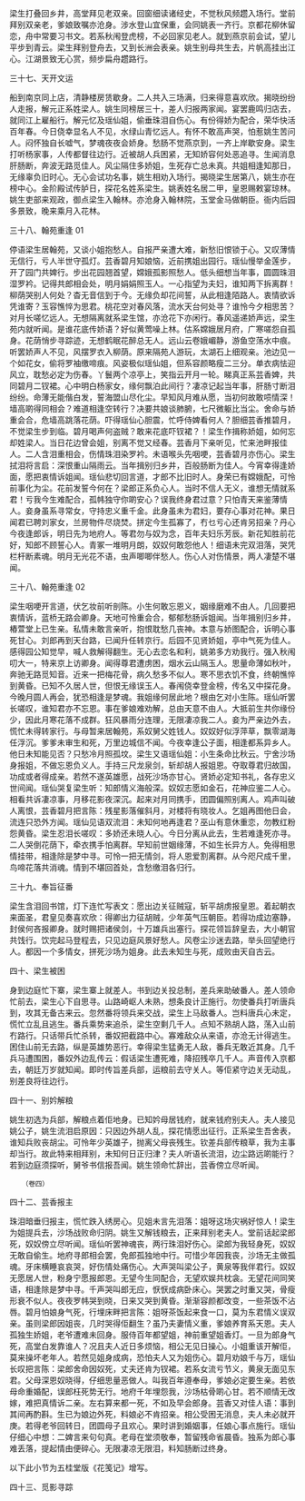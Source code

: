 <!-- { "loadSidebar": true } -->
梁生打叠回乡井，高堂拜见老双亲。回窗细读诸经史，不觉秋风频趱入场行。堂前拜别双亲老，爹娘致嘱亦沧身。涉水登山宜保重，会同姚表一齐行。京都花柳休留恋，舟中常要习书文。若系秋闱登虎榜，不必回家见老人。就到燕京前会试，望儿平步到青云。梁生拜别登舟去，又到长洲会表亲。姚生别母共生去，片帆高挂出江心。江湖景致无心赏，频步扁舟趱路行。

三十七、天开文运

船到南京同上店，清静楼房赁歇身。二人共入三场满，归来得意喜欢欣。揭晓纷纷人走报，解元正系姓梁人。姚生同榜居三十，差人归报两家闻。宴罢鹿鸣归店去，就同江上雇船行。解元忆及瑶仙姐，偷垂珠泪自伤心。有份得娇为配合，荣华快活百年春。今日侥幸显名人不见，水绿山青忆远人。有怀不敢高声哭，怕惹姚生苦问人。闷怀独自长嘘气，梦魂夜夜会娇身。愁肠不觉燕京到，一齐上岸歇安身。梁生打听杨家事，人传都督往边行。近被胡人兵困紧，无知娇容何处恶追寻。生闻消息肝肠断，奔波无路觅佳人。风尘隔住多娇姐，生死存亡总未真。共姐相逢知那日，无缘辜负旧时心。无心会试功名事，姚生相劝入场行。揭晓梁生居第八，姚生亦在榜中心。金阶殿试传胪日，探花名姓系梁生。姚表姓名居二甲，皇恩赐敕宴琼林。姚生吏部来观政，御点梁生入翰林。亦沧身入翰林院，玉堂金马做朝臣。衙内后园多景致，晚来乘月入花林。

三十八、翰苑重逢 01

停语梁生居翰苑，又谈小姐抱愁人。自报严亲遭大难，新愁旧恨锁于心。又叹薄情无信行，亏人半世守孤灯。芸香碧月知娘恼，近前携姐出园行。瑶仙慢举金莲步，开了园门共婢行。步出花园翘首望，嫦娥孤影照愁人。低头细想当年事，圆圆珠泪湿罗衿。记得共郎相会处，明月娟娟照玉人。一心指望为夫妇，谁知两下拆离群！柳荫哭别人何处？杳无音信到于今。无缘负却花间誓，从此相逢陌路人。衷情欲诉凭谁寄？玉容憔悴为思君。桃花空对春风落，流水天台何处寻？谁怜今夕相思苦？对月长嗟忆远人。无想隔离就系梁生馆，亦沧花下亦闲行。春风遥递娇声远，梁生苑内就听闻。是谁花底传娇语？好似黄莺噪上林。估系嫦娥居月府，广寒嗟怨自孤身。花荫悄步寻踪迹，无想鹤眠花醉总无人。远山云卷娥嵋静，游鱼空荡水中痕。听罢娇声人不见，风摆罗衣入柳荫。原来隔苑人游玩，太湖石上细观亲。池边见一个如花女，偷将罗袖缴啼痕。风姿极似瑶仙姐，但系容颜略瘦二三分。单衣病怯迎风立，耽愁必定为伤春。丫鬟两个凉亭上，笑指云开月一轮。睇真正系芸香婢，共同碧月二钗裙。心中明白杨家女，缘何飘泊此间行？凄凉记起当年事，肝肠寸断泪纷纷。命薄无能偕白发，誓海盟山尽化尘。早知风月难从愿，当初何故敢唝情深！墙高啲得同相会？难道相逢空转行？决要共娘谈肺腑，七尺微躯比当尘。舍命与娇重会合，危墙高跳落花荫。吓得瑶仙心胆震，忙呼侍婢看何人？胆细芸香推碧月，不觉梁生步到临。碧月喝声何盗贼？敢来花底吓钗裙？！梁生作揖称娇姐，如何忘却姓梁人。当日花边曾会姐，别离不觉又经春。芸香月下亲听见，忙来池畔报佳人。二人含泪重相会，伤情珠泪染罗衿。未语喉头先咽哽，芸香碧月亦伤心。梁生拭泪将言启：深恨重山隔雨云。当年揖别归乡井，百般肠断为佳人。今宵幸得逢娇面，愿把衷情诉姐闻。瑶仙悲切回言道，才郎不比旧时人。身荣已有嫦娥配，可怜前事化为尘。花前发誓今何在？梁郎正系负心人。当时不信人无义，谁想无情就系君！亏我今生难配合，孤帏独守你啲安心？误我终身君过意？只怕青天来鉴薄情人。妾身虽系寻常女，守持忠义重千金。此身虽未为君妇，要存心事对花神。果日闻君已聘刘家女，兰房物件尽烧焚。拼定今生孤寡了，冇乜亏心还肯另招亲？丹心今夜逢郎诉，明日先为地府人。等君勿与奴为念，百年夫妇乐芳辰。新花知胜前花好，知郎不顾誓心人。青冢一堆明月朗，奴奴何敢怨他人！细语未完双泪落，哭凭栏杆断素魂。明月无光花不语，虫声唧唧伴愁人。伤心人对伤情景，两人凄楚不堪闻。

三十八、翰苑重逢 02

梁生咽哽开言道，伏乞妆前听剖陈。小生何敢忘恩义，姻缘磨难不由人。几回要把衷情诉，蓝桥无路会卿身。天地可怜重会合，郁郁愁肠诉姐闻。当年揖别归乡井，樁萱堂上已生亲。私情未敢言亲听，抱恨耽愁几丧神。本意与娇图配合，诉明心事死甘心。刘郎再到天台路，已闻升任转京行。后园不见贤娇姐，亭中气死为佳人。感得园公知觉早，喊人救解得翻生。无心去恋名和利，姚弟多方劝我行。强入秋闱叨大一，特来京上访卿身。闻得尊君遭虏困，烟水云山隔玉人。思量命薄如秋叶，奔驰无路觅知音。近来一把梅花骨，病久愁多不似人。寒不思衣饥不食，终朝憔悴到黄昏。已知不久居人世，但恨无缘误玉人。春闱侥幸登金榜，传名又中探花身。今晚月圆人再会，犹恐相逢是梦魂。我姐缘何居此地？根由乞对小生陈。瑶仙听罢长嗟叹，谁知君亦不忘恩。事在爹娘难劝解，总由天意不由人。大抵前生共你缘份少，因此月寒花落不成群。狂风暴雨分连理，无限凄凉我二人。妾为严亲边外去，慌忙未得转家行。与母暂来居翰苑，系奴舅父姓钱人。奴奴好似浮萍草，飘零湖海任浮沉。爹爹未审生和死，万里边城信不闻。今夜幸逢公子面，相逢都系异乡人。他日未知能见否？只愁冷月照孤坟。梁生又语瑶仙姐：小生条命比秋云。宁舍沙场身报姐，不做忘恩负义人。手持三尺龙泉剑，斩却胡人报姐恩。夺取尊君归故国，功成或者得成亲。若然不遂英雄愿，战死沙场亦甘心。贤娇必定知书礼，各存忠义世间闻。瑶仙哭复梁生听：知郎情义海般深。奴奴志愿如金石，花神应鉴二人心。相看共诉凄凉事，月移花影夜深沉。起来对月同携手，团圆偏照别离人。鸡声叫破人离恨，芸香碧月把言陈：残星影落催斜月，对楼将有晓妆人。乞姐再图他日会，流连只恐外方闻。瑶仙见语双流泪：未知何地再逢君？巫山有意休重恋，勿教红粉怨黄昏。梁生忍泪长嗟叹：多娇还未晓人心。今日分离从此去，生若难逢死亦寻。二人哭倒花荫下，牵衣携手怕离群。早知前世姻缘薄，不如生长异方人。免得相思情挂带，相逢除是梦中寻。可怜一把无情剑，将人恩爱割离群。从今咫尺成千里，鸟啼花落共消魂。情到不堪回首处，含愁缴泪各归行。

三十九、奉旨征番

梁生含泪回书馆，灯下连忙写表文：愿出边关征贼寇，斩平胡虏报皇恩。着起朝衣来面圣，君皇见奏喜欢欣：得卿出力征胡贼，少年英气压朝臣。若得功成边塞静，封侯何吝报卿身。就时赐把诸侯剑，十万雄兵出塞行。探花领旨辞皇去，大小朝官共饯行。饮完起马登程去，只见边庭风景好愁人。风卷尘沙迷去路，举头回望绝行人。都因一个多情女，拼死沙场为姐身。此去未知生与死，成败由天自古云。

四十、梁生被困

身到边庭忙下寨，梁生寨上就差人。书到边关投总制，差兵来助破番人。差人领命忙前去，梁生心下自思寻。山路崎岖人未熟，想条良计正施行。勿使番兵打听唐兵到，攻其无备古来云。忽然番将领兵来交战，梁生上马敌番人。岂料唐兵心未定，慌忙立乱且逃生。番兵乘势来追杀，梁生空剩几千人。点知不熟胡人路，荡入山前冇路行。只话带兵忙杀转，番奴把截路中心。寡难敌众从来语，亦沧无计得逃生。困住山前无去路，纵是英雄势恶行。幸得梁生猛勇无人敌，番兵无敢近其身。几千兵马遭围困，番奴外边乱传云：假话梁生遭死难，降招残卒几千人。声音传入京都去，朝廷万岁就知闻。即时传旨差兵部，运粮前去守关人。等佢紧守边关无动乱，别差良将往边行。

四十一、别妗解粮

姚生初选为兵部，解粮点着佢地身。已知妗母居钱府，就来钱府别夫人。夫人接见姚公子，姚生流泪启原因：只因边外胡人乱，探花情愿出征行。正系梁生吾舍表，谁知兵败丧胡尘。可怜年少英雄子，抛离父母丧残生。钦差兵部传粮草，我为主事却当行。故此特来相拜别，未知何日正归津？夫人听语长流泪，边尘路远啲能行？若到边庭须探听，舅爷书信报吾闻。姚生领命忙辞出，芸香傍立尽听闻。

       （卷四）

四十二、芸香报主

珠泪暗垂归报主，慌忙跌入绣房心。见姐未言先泪落：姐呀这场灾祸好惊人！梁生为姐提兵去，沙场战败命归阴。姚生又解钱粮去，正来拜别老夫人。堂前话起梁郎死，奴奴傍立尽听闻。瑶仙听罢神魂丧，两行珠泪好伤心。梁郎为我轻身死，奴奴无敢自偷生。地府寻郎相会罢，免郎孤独地中行。可惜少年因我丧，沙场无主做孤魂。牙床横睡哀哀哭，好伤情处痛伤心。大声哭叫梁公子，黄泉等我伴君行。奴奴无愿居人世，粉身宁愿报郎恩。无望今生同配合，无望欢娱共枕衾。无望花间同笑语，相逢除是梦中寻。千声哭叫郎无应，恹恹成病卧床心。哭罢之时重又哭，骨瘦形衰不似人。夜夜罗帏哭到晓，日来又哭到黄昏。渐渐容颜都改变，一些茶饭不沾唇。碧月怕娘身气死，行埋床畔把言陈：姐呀茶饭起来食一口，莫为东君情义误双亲。虽则梁郎因姐丧，几时哭得佢翻生？虽乃夫妻情义重，爹娘养育系天恩。夫人孤独生娇姐，老爷遭难未回身。服侍百年都望姐，神前重望姐香灯。一旦为郎身气死，高堂白发靠谁人？况且夫人近日多烦恼，相公无见日操心。小姐重该开解佢，莫来操坏老年人。若然见姐身成病，恐怕夫人又为姐伤心。碧月劝娘千与万，瑶仙长叹把言陈：梁郎舍命因奴死，丈夫还肯为钗裙。若系女流亏节义，黄泉无面见东君。父母深恩奴晓得，仔细思量恶做人。叫我百年遵奉母，爹娘必定要生亲。若依母命重婚配，误郎枉死势无行。地府千年埋怨我，沙场枯骨啲心甘。若不顺情无改嫁，难把真情诉二亲。左右算来都一死，不如及早会郎身。芸香又对佳人语：事到其间再酌斟。生已为娘边外死，料娘必不肯招亲。相公受困无消息，夫人未必就开庚。若得老爷回转日，团圆母子且欢心。果时讲到婚姻事，任娘心事点施行。瑶仙仔细心中想：二婢言来句句真。老母在堂须敬奉，暂留残命省晨昏。独系为郎心事难丢落，提起情由便碎心。无限凄凉无限泪，料知肠断过终身。

以下此小节为五桂堂版《花笺记》增写。

四十三、觅影寻踪

